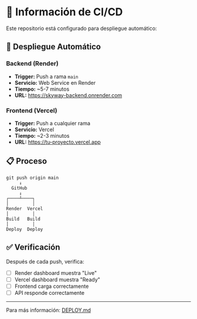 # 🔄 Información de CI/CD

Este repositorio está configurado para despliegue automático:

## 🚀 Despliegue Automático

### Backend (Render)
- **Trigger:** Push a rama `main`
- **Servicio:** Web Service en Render
- **Tiempo:** ~5-7 minutos
- **URL:** https://skyway-backend.onrender.com

### Frontend (Vercel)
- **Trigger:** Push a cualquier rama
- **Servicio:** Vercel
- **Tiempo:** ~2-3 minutos  
- **URL:** https://tu-proyecto.vercel.app

## 📋 Proceso

```
git push origin main
     ↓
  GitHub
     ↓
┌────┴────┐
│         │
Render  Vercel
│         │
Build   Build
│         │
Deploy  Deploy
```

## ✅ Verificación

Después de cada push, verifica:
- [ ] Render dashboard muestra "Live"
- [ ] Vercel dashboard muestra "Ready"
- [ ] Frontend carga correctamente
- [ ] API responde correctamente

---

Para más información: [DEPLOY.md](../../DEPLOY.md)

